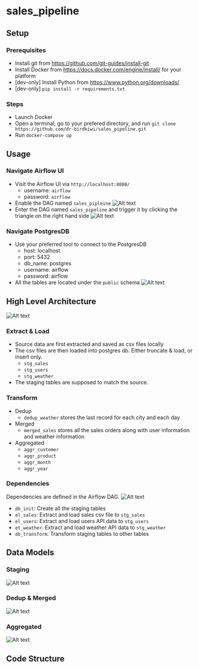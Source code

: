 # sales_pipeline

## Setup

### Prerequisites
 - Install git from https://github.com/git-guides/install-git
 - Install Docker from https://docs.docker.com/engine/install/ for your platform
 - [dev-only] Install Python from https://www.python.org/downloads/
 - [dev-only] `pip install -r requirements.txt`

### Steps
 - Launch Docker
 - Open a terminal, go to your prefered directory, and run `git clone https://github.com/dr-birdkiwi/sales_pipeline.git`
 - Run `docker-compose up`

## Usage
### Navigate Airflow UI
 - Visit the Airflow UI via `http://localhost:8080/`
    - username: `airflow`
    - password: `airflow`
 - Enable the DAG named `sales_pipleine`
![Alt text](pics/airflow_1.png)
 - Enter the DAG named `sales_pipeline` and trigger it by clicking the triangle on the right hand side
![Alt text](pics/airflow_2.png)

### Navigate PostgresDB
 - Use your preferred tool to connect to the PostgresDB
    - host: localhost
    - port: 5432
    - db_name: postgres
    - username: airflow
    - password: airflow
 - All the tables are located under the `public` schema
 ![Alt text](pics/posgres_1.png)

## High Level Architecture
![Alt text](pics/architecture.png)

### Extract & Load
 - Source data are first extracted and saved as csv files locally
 - The csv files are then loaded into postgres db. Either truncate & load, or insert only.
    - `stg_sales`
    - `stg_users`
    - `stg_weather`
 - The staging tables are supposed to match the source.

### Transform
 - Dedup
    - `dedup_weather` stores the last record for each city and each day
 - Merged
    - `merged_sales` stores all the sales orders along with user information and weather information
 - Aggregated
    - `aggr_customer`
    - `aggr_product`
    - `aggr_month`
    - `aggr_year`
    
### Dependencies
Dependencies are defined in the Airflow DAG.
![Alt text](pics/airflow_3.png)

 - `db_init`: Create all the staging tables
 - `el_sales`: Extract and load sales csv file to `stg_sales`
 - `el_users`: Extract and load users API data to `stg_users`
 - `et_weather`: Extract and load weather API data to `stg_weather`
 - `db_transform`: Transform staging tables to other tables


## Data Models

### Staging
![Alt text](pics/ERD_staging.png)

### Dedup & Merged
![Alt text](pics/ERD_dedup_merged.png)

### Aggregated
![Alt text](pics/ERD_aggr.png)


## Code Structure
